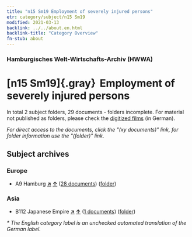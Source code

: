 ```yaml
---
title: "n15 Sm19 Employment of severely injured persons"
etr: category/subject/n15 Sm19
modified: 2021-03-13
backlink: ../../about.en.html
backlink-title: "Category Overview"
fn-stub: about
---
```


### Hamburgisches Welt-Wirtschafts-Archiv (HWWA)
# [n15 Sm19]{.gray}&#8201; Employment of severely injured persons&#160; 





In total 2 subject folders, 29 documents - folders incomplete.
For material not published as folders, please check the [digitized films](/film/h1_sh) (in German).

_For direct access to the documents, click the "(xy documents)" link, for folder information use the "(folder)" link._

## Subject archives



### Europe

- A9 Hamburg [**&nearr;**](../../../geo/i/140905/about.en.html "Hamburg (all folders)") [**&uarr;**](../../../geo/about.en.html#A9 "Country category system") (<a href="https://pm20.zbw.eu/dfgview/sh/140905,145184" title="about: Hamburg : Employment of severely injured persons" target="_blank">28 documents</a>) ([folder](../../../../folder/sh/1409xx/140905/1451xx/145184/about.en.html))

### Asia

- B112 Japanese Empire [**&nearr;**](../../../geo/i/141273/about.en.html "Japanese Empire (all folders)") [**&uarr;**](../../../geo/about.en.html#B112 "Country category system") (<a href="https://pm20.zbw.eu/dfgview/sh/141273,145184" title="about: Japanese Empire : Employment of severely injured persons" target="_blank">1 documents</a>) ([folder](../../../../folder/sh/1412xx/141273/1451xx/145184/about.en.html))


_* The English category label is an unchecked automated translation of the German label._

